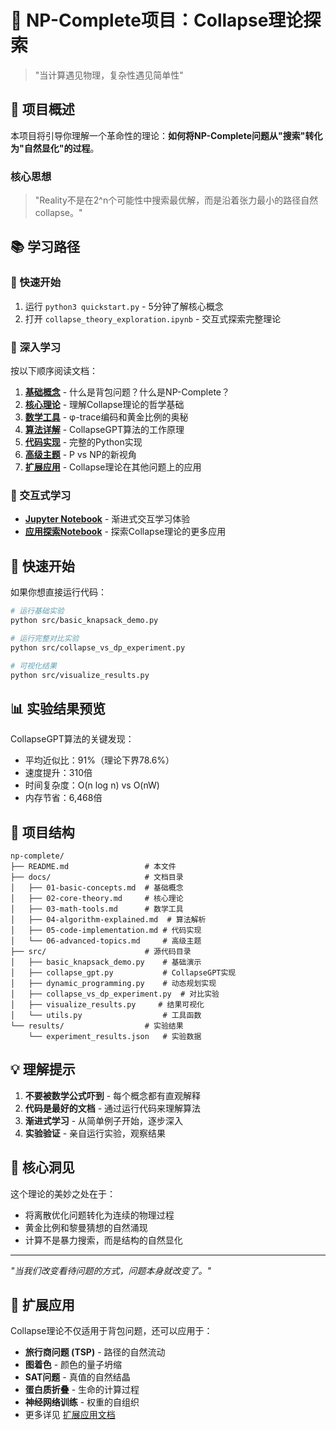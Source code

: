 # 🌌 NP-Complete项目：Collapse理论探索

> "当计算遇见物理，复杂性遇见简单性"

## 🌌 项目概述

本项目将引导你理解一个革命性的理论：**如何将NP-Complete问题从"搜索"转化为"自然显化"的过程**。

### 核心思想
> "Reality不是在2^n个可能性中搜索最优解，而是沿着张力最小的路径自然collapse。"

## 📚 学习路径

### 🎯 快速开始
1. 运行 `python3 quickstart.py` - 5分钟了解核心概念
2. 打开 `collapse_theory_exploration.ipynb` - 交互式探索完整理论

### 📖 深入学习
按以下顺序阅读文档：

1. **[基础概念](docs/01-basic-concepts.md)** - 什么是背包问题？什么是NP-Complete？
2. **[核心理论](docs/02-core-theory.md)** - 理解Collapse理论的哲学基础
3. **[数学工具](docs/03-math-tools.md)** - φ-trace编码和黄金比例的奥秘
4. **[算法详解](docs/04-algorithm-explained.md)** - CollapseGPT算法的工作原理
5. **[代码实现](docs/05-code-implementation.md)** - 完整的Python实现
6. **[高级主题](docs/06-advanced-topics.md)** - P vs NP的新视角
7. **[扩展应用](docs/07-collapse-applications.md)** - Collapse理论在其他问题上的应用

### 🧪 交互式学习
- **[Jupyter Notebook](collapse_theory_exploration.ipynb)** - 渐进式交互学习体验
- **[应用探索Notebook](collapse_applications_exploration.ipynb)** - 探索Collapse理论的更多应用

## 🚀 快速开始

如果你想直接运行代码：

```bash
# 运行基础实验
python src/basic_knapsack_demo.py

# 运行完整对比实验
python src/collapse_vs_dp_experiment.py

# 可视化结果
python src/visualize_results.py
```

## 📊 实验结果预览

CollapseGPT算法的关键发现：
- 平均近似比：91%（理论下界78.6%）
- 速度提升：310倍
- 时间复杂度：O(n log n) vs O(nW)
- 内存节省：6,468倍

## 🔬 项目结构

```
np-complete/
├── README.md                 # 本文件
├── docs/                     # 文档目录
│   ├── 01-basic-concepts.md  # 基础概念
│   ├── 02-core-theory.md     # 核心理论
│   ├── 03-math-tools.md      # 数学工具
│   ├── 04-algorithm-explained.md  # 算法解析
│   ├── 05-code-implementation.md # 代码实现
│   └── 06-advanced-topics.md     # 高级主题
├── src/                      # 源代码目录
│   ├── basic_knapsack_demo.py    # 基础演示
│   ├── collapse_gpt.py           # CollapseGPT实现
│   ├── dynamic_programming.py    # 动态规划实现
│   ├── collapse_vs_dp_experiment.py  # 对比实验
│   ├── visualize_results.py     # 结果可视化
│   └── utils.py                  # 工具函数
└── results/                  # 实验结果
    └── experiment_results.json   # 实验数据
```

## 💡 理解提示

1. **不要被数学公式吓到** - 每个概念都有直观解释
2. **代码是最好的文档** - 通过运行代码来理解算法
3. **渐进式学习** - 从简单例子开始，逐步深入
4. **实验验证** - 亲自运行实验，观察结果

## 🌟 核心洞见

这个理论的美妙之处在于：
- 将离散优化问题转化为连续的物理过程
- 黄金比例和黎曼猜想的自然涌现
- 计算不是暴力搜索，而是结构的自然显化

---

*"当我们改变看待问题的方式，问题本身就改变了。"* 

## 🌟 扩展应用

Collapse理论不仅适用于背包问题，还可以应用于：

- **旅行商问题 (TSP)** - 路径的自然流动
- **图着色** - 颜色的量子坍缩
- **SAT问题** - 真值的自然结晶
- **蛋白质折叠** - 生命的计算过程
- **神经网络训练** - 权重的自组织
- 更多详见 [扩展应用文档](docs/07-collapse-applications.md) 